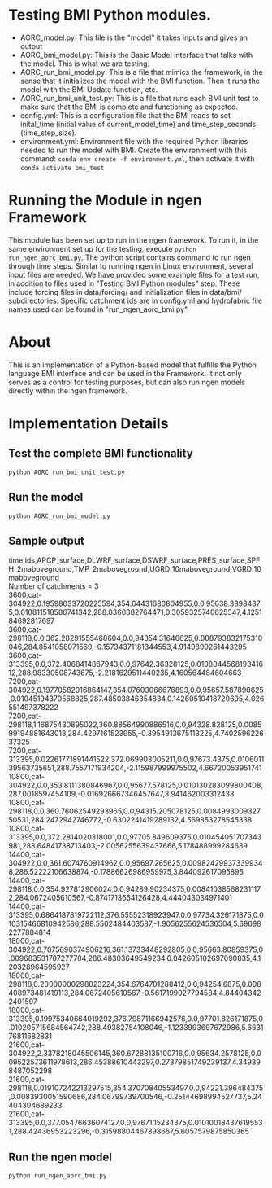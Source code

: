# Testing BMI Python modules.
 - AORC_model.py: This file is the "model" it takes inputs and gives an output
 - AORC_bmi_model.py: This is the Basic Model Interface that talks with the model. This is what we are testing.
 - AORC_run_bmi_model.py: This is a file that mimics the framework, in the sense that it initializes the model with the BMI function. Then it runs the model with the BMI Update function, etc.
 - AORC_run_bmi_unit_test.py: This is a file that runs each BMI unit test to make sure that the BMI is complete and functioning as expected.
 - config.yml: This is a configuration file that the BMI reads to set inital_time (initial value of current_model_time) and time_step_seconds (time_step_size).
 - environment.yml: Environment file with the required Python libraries needed to run the model with BMI. Create the environment with this command: `conda env create -f environment.yml`, then activate it with `conda activate bmi_test`

# Running the Module in ngen Framework
This module has been set up to run in the ngen framework. To run it, in the same environment set up for the testing, execute `python run_ngen_aorc_bmi.py`. The python script contains command to run ngen through time steps. Similar to running ngen in Linux environment, several input files are needed. We have provided some example files for a test run, in addition to files used in "Testing BMI Python modules" step. These include forcing files in data/forcing/ and initialization files in data/bmi/ subdirectories. Specific catchment ids are in config.yml and hydrofabric file names used can be found in "run_ngen_aorc_bmi.py".

# About
This is an implementation of a Python-based model that fulfills the Python language BMI interface and can be used in the Framework. It not only serves as a control for testing purposes, but can also run ngen models directly within the ngen framework.

# Implementation Details

## Test the complete BMI functionality
`python AORC_run_bmi_unit_test.py`

## Run the model
`python AORC_run_bmi_model.py`

## Sample output
time,ids,APCP_surface,DLWRF_surface,DSWRF_surface,PRES_surface,SPFH_2maboveground,TMP_2maboveground,UGRD_10maboveground,VGRD_10maboveground  
Number of catchments =  3  
3600,cat-304922,0.19598033720225594,354.64431680804955,0.0,95638.33984375,0.010811518586741342,288.0360882764471,0.3059325740625347,4.125184692817697  
3600,cat-298118,0.0,362.28291555468604,0.0,94354.31640625,0.008793832175310046,284.8541058071569,-0.15734371181344553,4.9149899261443295  
3600,cat-313395,0.0,372.4068414867943,0.0,97642.36328125,0.010804456819341612,288.98330508743675,-2.2181629511440235,4.160564484604663  
7200,cat-304922,0.19770582016864147,354.07603066676893,0.0,95657.587890625,0.01045194370568825,287.48503846354834,0.14260510418720695,4.026551497378222  
7200,cat-298118,1.16875430895022,360.88564990886516,0.0,94328.828125,0.008599194881643013,284.4297161523955,-0.3954913675113225,4.740259622637325  
7200,cat-313395,0.02261771891441522,372.069903005211,0.0,97673.4375,0.010601139563735651,288.7557171934204,-2.115987999975502,4.66720053951741  
10800,cat-304922,0.0,353.8111380846967,0.0,95677.578125,0.010130283099800408,287.0018597454109,-0.016926667346457647,3.941462003312438  
10800,cat-298118,0.0,360.76062549293965,0.0,94315.205078125,0.008499300932750531,284.2472942746772,-0.6302241419289132,4.569853278545338  
10800,cat-313395,0.0,372.2814020318001,0.0,97705.849609375,0.010454051707343981,288.64841738713403,-2.0056255639437666,5.178488999284639  
14400,cat-304922,0.0,361.6074760914962,0.0,95697.265625,0.009824299373399348,286.52222106638874,-0.17886626986959975,3.844092617095896  
14400,cat-298118,0.0,354.927812906024,0.0,94289.90234375,0.008410385682311172,284.0672405610567,-0.8741713654126428,4.444043034971401  
14400,cat-313395,0.6864187819722112,376.55552318923947,0.0,97734.326171875,0.010315466810942586,288.5502484403587,-1.9056255624536504,5.696982277884814  
18000,cat-304922,0.7075690374906216,361.13733448292805,0.0,95663.80859375,0.009683531707277704,286.48303649549234,0.042605102697090835,4.120328964595927  
18000,cat-298118,0.20000000298023224,354.6764701288412,0.0,94254.6875,0.008408973481419113,284.0672405610567,-0.5617199027794584,4.844043422401597  
18000,cat-313395,0.19975340664019292,376.79871166942576,0.0,97701.826171875,0.010205715684564742,288.49382754108046,-1.1233993697672986,5.663176811682831  
21600,cat-304922,2.3378218045506145,360.67288135100716,0.0,95634.2578125,0.009522573611978613,286.45388610443297,0.27379851749239137,4.349398487052298  
21600,cat-298118,0.019107242213297515,354.37070840553497,0.0,94221.396484375,0.0083930051590686,284.06799739700546,-0.25144698994527737,5.24404304689233  
21600,cat-313395,0.0,377.05476636074127,0.0,97671.15234375,0.010100184376195531,288.42436953223296,-0.31598804467898667,5.6057579875850365

## Run the ngen model
`python run_ngen_aorc_bmi.py`
